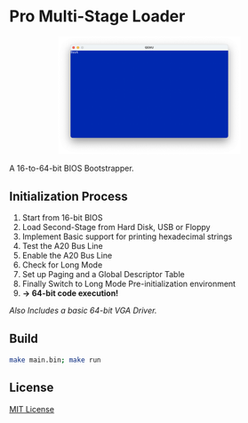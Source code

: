 # Pro Multi-Stage Loader

<p align="center">
    <img src="Demo.png" width="65%"/>
</p>
A 16-to-64-bit BIOS Bootstrapper.

## Initialization Process
1. Start from 16-bit BIOS
2. Load Second-Stage from Hard Disk, USB or Floppy
3. Implement Basic support for printing hexadecimal strings
4. Test the A20 Bus Line
5. Enable the A20 Bus Line
6. Check for Long Mode
7. Set up Paging and a Global Descriptor Table
8. Finally Switch to Long Mode Pre-initialization environment
9. **-> 64-bit code execution!**

*Also Includes a basic 64-bit VGA Driver.*

## Build
```bash
make main.bin; make run
```

## License
[MIT License](LICENSE)
